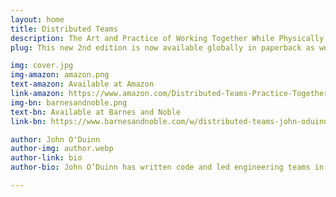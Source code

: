 ```yaml
---
layout: home
title: Distributed Teams
description: The Art and Practice of Working Together While Physically Apart
plug: This new 2nd edition is now available globally in paperback as well as for Kindle and nook e-readers.

img: cover.jpg
img-amazon: amazon.png
text-amazon: Available at Amazon
link-amazon: https://www.amazon.com/Distributed-Teams-Practice-Together-Physically/dp/1732254923/
img-bn: barnesandnoble.png
text-bn: Available at Barnes and Noble
link-bn: https://www.barnesandnoble.com/w/distributed-teams-john-oduinn/1130974497?ean=9781732254930

author: John O'Duinn
author-img: author.webp
author-link: bio
author-bio: John O’Duinn has written code and led engineering teams in companies ranging from four person startups, to non-profits, to multinationals – including in the US Government as part of the U.S. Digital Service in the Obama White House.

---
```


